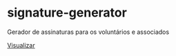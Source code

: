 # signature-generator
Gerador de assinaturas para os voluntários e associados

[Visualizar](https://fortini.org.br/assinatura)